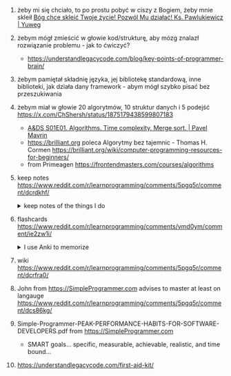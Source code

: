 1. żeby mi się chciało, to po prostu pobyć w ciszy z Bogiem, żeby mnie skleił [Bóg chce skleić Twoje życie! Pozwól Mu działać! Ks. Pawlukiewicz | Yuweg](https://youtu.be/2F54DlkeGiA)
2. żebym mógł zmieścić w głowie kod/strukturę, aby mózg znalazł rozwiązanie problemu - jak to ćwiczyć?
    - <https://understandlegacycode.com/blog/key-points-of-programmer-brain/>
3. żebym pamiętał składnię języka, jej bibliotekę standardową, inne biblioteki, jak działa dany framework - abym mógł szybko pisać bez przeszukiwania
4. żebym miał w głowie 20 algorytmów, 10 struktur danych i 5 podejść <https://x.com/ChShersh/status/1875179438599807183>
    - [A&DS S01E01. Algorithms. Time complexity. Merge sort. | Pavel Mavrin](https://youtu.be/oWgLjhM-6XE)
    - <https://brilliant.org> poleca Algorytmy bez tajemnic - Thomas H. Cormen <https://brilliant.org/wiki/computer-programming-resources-for-beginners/>
    - from Primeagen <https://frontendmasters.com/courses/algorithms>
5. keep notes <https://www.reddit.com/r/learnprogramming/comments/5pgq5r/comment/dcrdkhf/>
    <details>
      <summary>keep notes of the things I do</summary>
    I don't trust myself to remember everything that I need to do for a project, so I keep notes on the things I do. I use Evernote and have a dedicated "stack" of notebooks just for work: current, past, and miscellaneous. If I'm currently working on a part of a project I did last summer, I can go back to anything in my "past" notebook tagged with that project or repo name and quickly refresh my brain. I feel that this is more effective than comments inside the code, because my notes are written in my own words for ME to understand rather than explaining something to other engineers. I also write little tutorials for myself on things where I might need to spin up a few services and do some sort of local integration test because I forget how to do that stuff all the time, too.
    </details>
6. flashcards <https://www.reddit.com/r/learnprogramming/comments/vmd0ym/comment/ie2zw1i/>
    <details>
      <summary>I use Anki to memorize</summary>
    I use Anki to memorize methods of built in objects, contents of built in modules, general syntax, language features, and language principles. Also some limited stuff for 3rd party libraries, usually just how the major components interact, with a handful of cloze deletion sentences. I've also started to use Anki to memorize more detailed information about data structures. Like I can tell you the heap data structure was invented by JWJ William's in the 1960s for his heapsort algorithm, to get to the left note is 2i + 1, right is 2i + 2, and parent is floor( (i+1)/2 ). That's just off the top of my head and its cause I reviewed it a few times with Anki a couple weeks ago. But now I could implement a heap type structure, a common need in leetcode interview questions, in several languages, without having to google anything.

    Im still a student, but recently I aced a tough assembly language programming course that had a high drop rate. My secret was pushing through a ton of flash card decks in the first few weeks. After that, the course was a breeze.

    I think I google a lot less than some other coders. I believe it helps to have the knowledge instantly accessible rather than have to look at the same stack overflow answer every day. I still search things, but if I'm repeatedly searching some core language feature, that's a great candidate for a flash card.

    One more thing, I've recently been using anki to memorize keyboard shortcuts in VSCode and using them is definitely upping my writing and file navigation speed.

    Generally I just memorize things I think I will use for many years to come or concepts that are tough for me to fully grasp. I actually enjoy using the flash cards a lot and it really turns on my brain to do a round before coding.
    </details>
8. wiki <https://www.reddit.com/r/learnprogramming/comments/5pgq5r/comment/dcrfra0/>
9. John from <https://SimpleProgrammer.com> advises to master at least on langauge <https://www.reddit.com/r/learnprogramming/comments/5pgq5r/comment/dcs86kg/>
10. Simple-Programmer-PEAK-PERFORMANCE-HABITS-FOR-SOFTWARE-DEVELOPERS.pdf from <https://SimpleProgrammer.com>
    - SMART goals… specific, measurable, achievable, realistic, and time bound...
11. <https://understandlegacycode.com/first-aid-kit/>
